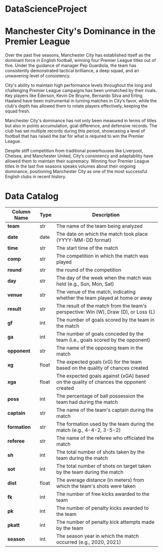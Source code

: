 # DataScienceProject

# Manchester City's Dominance in the Premier League

Over the past five seasons, Manchester City has established itself as the dominant force in English football, winning four Premier League titles out of five. Under the guidance of manager Pep Guardiola, the team has consistently demonstrated tactical brilliance, a deep squad, and an unwavering level of consistency.

City's ability to maintain high performance levels throughout the long and challenging Premier League campaigns has been unmatched by their rivals. Key players like Éderson, Kevin De Bruyne, Bernardo Silva and Erling Haaland have been instrumental in turning matches in City’s favor, while the club's depth has allowed them to rotate players effectively, keeping the squad fresh.

Manchester City's dominance has not only been measured in terms of titles but also in points accumulation, goal difference, and defensive records. The club has set multiple records during this period, showcasing a level of football that has raised the bar for what is required to win the Premier League.

Despite stiff competition from traditional powerhouses like Liverpool, Chelsea, and Manchester United, City’s consistency and adaptability have allowed them to maintain their supremacy. Winning four Premier League titles in the last five seasons speaks volumes about their ongoing dominance, positioning Manchester City as one of the most successful English clubs in recent history.


# Data Catalog

| Column Name | Type | Description                                               |
|-------------|------|-----------------------------------------------------------|
| **team**    | str  | The name of the team being analyzed                       |
| **date**    | date | The date on which the match took place (YYYY-MM-DD format)                                     |
| **time**    | str  | The start time of the match                                    |
| **comp**    | str  | The competition in which the match was played                              |
| **round**   | str  | the round of the competition                                     |
| **day**     | str  | The day of the week when the match was held (e.g., Sun, Mon, Sat)                          |
| **venue**   | str  | The venue of the match, indicating whether the team played at home or away                      |
| **result**  | str  | The result of the match from the team's perspective: Win (W), Draw (D), or Loss (L)   |
| **gf**      | int  | The number of goals scored by the team in the match                      |
| **ga**      | int  | The number of goals conceded by the team (i.e., goals scored by the opponent)                               |
| **opponent**| str  | The name of the opposing team in the match                        |
| **xg**      | float| The expected goals (xG) for the team based on the quality of chances created                |
| **xga**     | float| The expected goals against (xGA) based on the quality of chances the opponent created                       |
| **poss**    | int  | The percentage of ball possession the team had during the match                      |
| **captain** | str  | The name of the team's captain during the match                         |
| **formation**| str | The formation used by the team during the match (e.g., 4-4-2, 3-5-2)                       |
| **referee** | str  | The name of the referee who officiated the match                                   |
| **sh**      | int  | The total number of shots taken by the team during the match                           |
| **sot**     | int  | The total number of shots on target taken by the team during the match                 |
| **dist**    | float| The average distance (in meters) from which the team's shots were taken   |
| **fk**      | int  | The number of free kicks awarded to the team                      |
| **pk**      | int  | The number of penalty kicks awarded to the team                   |
| **pkatt**   | int  | The number of penalty kick attempts made by the team         |
| **season**  | int  | The season year in which the match occurred (e.g., 2020, 2021)                              |



